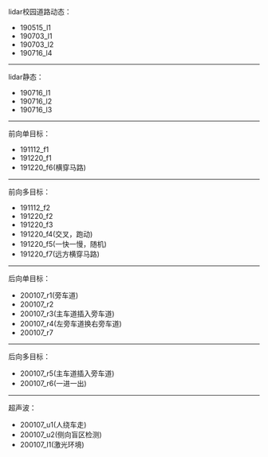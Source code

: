 lidar校园道路动态：
- 190515_l1
- 190703_l1
- 190703_l2
- 190716_l4
---
lidar静态：
- 190716_l1
- 190716_l2
- 190716_l3
---
前向单目标：  
- 191112_f1
- 191220_f1
- 191220_f6(横穿马路)
---
前向多目标：
- 191112_f2
- 191220_f2
- 191220_f3
- 191220_f4(交叉，跑动)
- 191220_f5(一快一慢，随机)
- 191220_f7(远方横穿马路)
---
后向单目标：
- 200107_r1(旁车道)
- 200107_r2
- 200107_r3(主车道插入旁车道)
- 200107_r4(左旁车道换右旁车道)
- 200107_r7
---
后向多目标：
- 200107_r5(主车道插入旁车道)
- 200107_r6(一进一出)
---
超声波：
- 200107_u1(人绕车走)
- 200107_u2(侧向盲区检测)
- 200107_l1(激光环境)